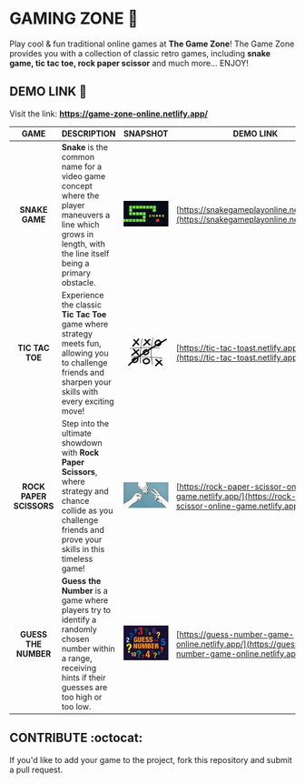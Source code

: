 # GAMING ZONE :game_die:
Play cool & fun traditional online games at **The Game Zone**! The Game Zone provides you with a collection of classic retro games, including **snake game, tic tac toe, rock paper scissor** and much more... ENJOY!


## DEMO LINK :link:
Visit the link: **https://game-zone-online.netlify.app/**


|  GAME  | DESCRIPTION | SNAPSHOT | DEMO LINK |
| :----: | ----------- | :------: | --------- |
| **SNAKE GAME** | **Snake** is the common name for a video game concept where the player maneuvers a line which grows in length, with the line itself being a primary obstacle. | ![SnakeGame](/images/games/snake.jpg) | [https://snakegameplayonline.netlify.app/](https://snakegameplayonline.netlify.app/) |
| **TIC TAC TOE** | Experience the classic **Tic Tac Toe** game where strategy meets fun, allowing you to challenge friends and sharpen your skills with every exciting move! | ![TicTacToe](/images/games/tictactoe.png) | [https://tic-tac-toast.netlify.app/](https://tic-tac-toast.netlify.app/) |
| **ROCK PAPER SCISSORS** | Step into the ultimate showdown with **Rock Paper Scissors**, where strategy and chance collide as you challenge friends and prove your skills in this timeless game! | ![RockPaperScissors](/images/games/rsp.png) | [https://rock-paper-scissor-online-game.netlify.app/](https://rock-paper-scissor-online-game.netlify.app/) |
| **GUESS THE NUMBER** | **Guess the Number** is a game where players try to identify a randomly chosen number within a range, receiving hints if their guesses are too high or too low. | ![GuessTheNumber](/images/games/guess.png) | [https://guess-number-game-online.netlify.app/](https://guess-number-game-online.netlify.app/) |


## CONTRIBUTE :octocat:
If you'd like to add your game to the project, fork this repository and submit a pull request.